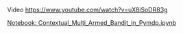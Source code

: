 Video
https://www.youtube.com/watch?v=uX8iSoDR83g


[Notebook: Contextual_Multi_Armed_Bandit_in_Pymdp.ipynb](./Contextual_Multi_Armed_Bandit_in_Pymdp.ipynb) 
